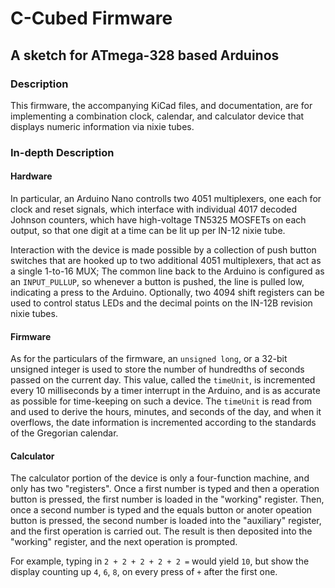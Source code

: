 # C-Cubed Firmware

## A sketch for ATmega-328 based Arduinos

### Description
This firmware, the accompanying KiCad files, and documentation, are for
implementing a combination clock, calendar, and calculator device that
displays numeric information via nixie tubes.

### In-depth Description

#### Hardware
In particular, an Arduino Nano controlls two 4051 multiplexers, one each
for clock and reset signals, which interface with individual 4017 decoded
Johnson counters, which have high-voltage TN5325 MOSFETs on each output,
so that one digit at a time can be lit up per IN-12 nixie tube.

Interaction with the device is made possible by a collection of push
button switches that are hooked up to two additional 4051 multiplexers,
that act as a single 1-to-16 MUX; The common line back to the Arduino is
configured as an `INPUT_PULLUP`, so whenever a button is pushed, the
line is pulled low, indicating a press to the Arduino. Optionally, two
4094 shift registers can be used to control status LEDs and the decimal
points on the IN-12B revision nixie tubes.

#### Firmware
As for the particulars of the firmware, an `unsigned long`, or a 32-bit
unsigned integer is used to store the number of hundredths of seconds
passed on the current day. This value, called the `timeUnit`, is
incremented every 10 milliseconds by a timer interrupt in the Arduino,
and is as accurate as possible for time-keeping on such a device.
The `timeUnit` is read from and used to derive the hours, minutes, and
seconds of the day, and when it overflows, the date information is
incremented according to the standards of the Gregorian calendar.

#### Calculator
The calculator portion of the device is only a four-function machine,
and only has two "registers". Once a first number is typed and then
a operation button is pressed, the first number is loaded in the
"working" register. Then, once a second number is typed and the equals
button or anoter opeation button is pressed, the second number is loaded
into the "auxiliary" register, and the first operation is carried out.
The result is then deposited into the "working" register, and the next
operation is prompted.

For example, typing in `2 + 2 + 2 + 2 + 2 =` would yield `10`, but show
the display counting up `4`, `6`, `8`, on every press of `+` after the
first one.
